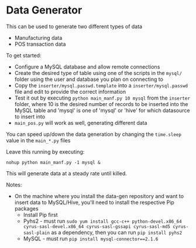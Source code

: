 # Data Generator

This can be used to generate two different types of data
- Manufacturing data
- POS transaction data

To get started:
- Configure a MySQL database and allow remote connections
- Create the desired type of table using one of the scripts in the `mysql/` folder using the user and database you plan on connecting to
- Copy the `inserter/mysql.passwd.template` into a `inserter/mysql.passwd` file and edit to provide the correct information
- Test it out by executing `python main_manf.py 10 mysql` from the `inserter` folder, where 10 is the desired number of records to be inserted into the MySQL table and 'mysql' is one of 'mysql' or 'hive' for which datasource to insert into
- `main_pos.py` will work as well, generating different data

You can speed up/down the data generation by changing the `time.sleep` value in the `main_*.py` files

Leave this running by executing:
```
nohup python main_manf.py -1 mysql &
```

This will generate data at a steady rate until killed.

Notes:
- On the machine where you install the data-gen repository and want to insert data to MySQL/Hive, you'll need to install the respective Pip packages
  - Install Pip first
  - Pyhs2 - must run `sudo yum install gcc-c++ python-devel.x86_64 cyrus-sasl-devel.x86_64 cyrus-sasl-gssapi cyrus-sasl-md5 cyrus-sasl-plain` as a dependency, then you can run `pip install pyhs2`
  - MySQL - must run `pip install mysql-connector==2.1.6`
